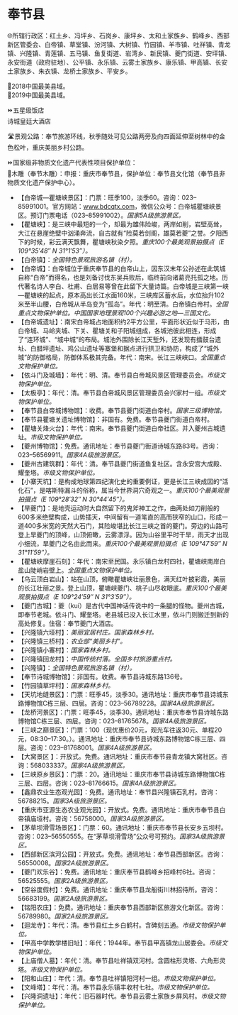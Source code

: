 # 奉节县  
🌐所辖行政区：红土乡、冯坪乡、石岗乡、康坪乡、太和土家族乡、鹤峰乡、西部新区管委会、白帝镇、草堂镇、汾河镇、大树镇、竹园镇、羊市镇、吐祥镇、青龙镇、兴隆镇、青莲镇、五马镇、鱼复街道、岩湾乡、新民镇、夔门街道、安坪镇、永安街道（政府驻地）、公平镇、永乐镇、云雾土家族乡、康乐镇、甲高镇、长安土家族乡、朱衣镇、龙桥土家族乡、平安乡。  

🏅2018中国最美县域。  
🏅2019中国最美县域。  

⏩五星级饭店  
诗城皇廷大酒店  

🛣️景观公路：奉节旅游环线，秋季随处可见公路两旁及向四面延伸至树林中的金色松叶，重庆美丽乡村公路。  

⏩国家级非物质文化遗产代表性项目保护单位：  
🔸木雕（奉节木雕）：申报：重庆市奉节县，保护单位：奉节县文化馆（奉节县非物质文化遗产保护中心）。  

* 【白帝城—瞿塘峡景区】：门票：旺季100，淡季60。咨询：023–85991001。官方网站：<a href="http://www.bdcqtx.com" target="_blank">www.bdcqtx.com</a>，微信公众号：白帝城瞿塘峡景区。预订门票电话（023–85991002）。*国家5A级旅游景区。*  
* 【瞿塘峡】：是三峡中最短的一个，却最为雄伟险峻，两岸如削，岩壁高耸，大江在悬崖绝壁中汹涌奔流，自古就有“险莫若剑阁，雄莫若夔”之誉。夕阳西下的时候，彩云满天飘舞，瞿塘峡秋染夕照。*重庆100个最美观景拍摄点（E 109°35′48″ N 31°1′53″）。*  
* 【白帝镇】：*全国特色景观旅游名镇（村）。*  
* 【白帝城】：白帝城位于重庆奉节县的白帝山上，因东汉末年公孙述在此筑城自称“白帝”而得名，也是刘备讨伐东吴兵败后，临终前向诸葛亮托孤之地。历代著名诗人李白、杜甫、白居易等曾在此留下大量诗篇。白帝城是三峡第一峡—瞿塘峡的起点，原本高出长江水面160米，三峡库区蓄水后，水位抬升102米至半山腰，白帝城从半岛变为“孤岛”。年代：明至清。白帝镇白帝村。*全国重点文物保护单位。中国国家地理景观100个兴趣必游之地—三国文化。*  
* 【白帝城遗址】：南宋白帝城占地面积约2平方公里，平面形状近似于马形，由白帝城、马岭夹城、下关、瞿塘关和子阳城组成，各城池彼此相连，形成了“连环城”、“城中城”的布局。城池外围除长江天堑外，还发现有擂鼓台遗址、白腊坪遗址、鸡公山遗址等寨堡和据点进行拱卫和协防，构成了“城外城”的防御格局，防御体系极其完备。年代：南宋。长江三峡峡口。*全国重点文物保护单位。*  
* 【依斗门及城墙】：年代：明、清。奉节县白帝城风景区管理委员会。*市级文物保护单位。*  
* 【太极亭】：年代：清。奉节县白帝城风景区管理委员会兴家村一组。*市级文物保护单位。*  
* 【奉节县白帝城博物馆】：收费。奉节县夔门街道白帝村。*国家三级博物馆。*  
* 【奉节县瞿塘关遗址博物馆】：非国有。免费。奉节县夔门街道白帝村。  
* 【瞿塘关烽火台】：年代：南宋。奉节县夔门街道白帝社区。并入夔州古城遗址。*市级文物保护单位。*  
* 【夔州博物馆】：免费。通讯地址：奉节县夔门街道诗城东路83号。咨询：023–56569911。*国家4A级旅游景区。*  
* 【夔州古建筑群】：年代：清。奉节县夔门街道鱼复社区。含永安宫大成殿、耀奎塔。*市级文物保护单位。*  
* 【小寨天坑】：是构成地球第四纪演化史的重要例证，更是长江三峡成因的“活化石”，是喀斯特漏斗的俗称，属当今世界洞穴奇观之一。*重庆100个最美观景拍摄点（E 109°28′32″ N 30°44′45″）。*  
* 【旱夔门】：是地壳运动时大自然留下的鬼斧神工之作，由两处如刀削般的600多米绝壁构成，山势插天，中间留有一道笔直的高而狭窄的山口，形成一道400多米宽的天然大石门，其险峻堪比长江三峡之首的夔门。旁边的山路可登上旱夔门的顶峰，山顶俯瞰，云雾漂浮。因为山谷里平时干旱，雨天才出现小细流，旱夔门之名由此而来。*重庆100个最美观景拍摄点（E 109°47′59″ N 31°11′59″）。*  
* 【瞿塘峡摩崖石刻】：年代：南宋至民国。永乐镇白龙村四社，瞿塘峡南岸白盐山陡峭岩壁上。*全国重点文物保护单位。*  
* 【乌云顶白岩山】：站在山顶，俯瞰瞿塘峡壮丽景色，满天红叶披彩霞，美丽的长江壮丽之景。登上山顶，瞿塘峡夔门、桃子山尽收眼底。*重庆100个最美观景拍摄点（E 109°24′59″ N 31°3′59″）。*  
* 【夔门古城】：夔（kuí）是古代中国神话传说中的一条腿的怪物。夔州古城，即奉节老城。依斗门、耀奎塔。老县城已没入长江水里，依斗门则搬迁到新的高处修复。住宿：奉节夔门大酒店。  
* 【兴隆镇六垭村】：*美丽宜居村庄。国家森林乡村。*  
* 【兴隆镇三桥村】：*农业部“美丽乡村”。*  
* 【兴隆镇小寨村】：*国家森林乡村。*  
* 【兴隆镇回龙村】：*中国传统村落。全国乡村旅游重点村。*  
* 【兴隆镇】：*全国特色景观旅游名镇（村）。*  
* 【奉节诗城博物馆】：非国有。收费。奉节县诗城东路136号。  
* 【竹园镇草坪村】：*国家森林乡村。*  
* 【天坑地缝景区】：门票：旺季45，淡季30。通讯地址：重庆市奉节县诗城东路博物馆C栋三层、四层。咨询：023–56789228。*国家4A级旅游景区。*  
* 【龙桥河景区】：门票：旺季45，淡季30。通讯地址：重庆市奉节县诗城东路博物馆C栋三层、四层。咨询：023–81765678。*国家4A级旅游景区。*  
* 【三峡之巅景区】：门票：100（现优惠价20元，观光车往返30元、单程20元，08:30–17:30。）。通讯地址：重庆市奉节县诗城东路博物馆C栋三层、四层。咨询：023–81768001。*国家4A级旅游景区。*  
* 【大窝景区 】：开放式。免费。通讯地址：重庆市奉节县青龙镇大窝社区。咨询：568033337。*国家4A级旅游景区。*  
* 【三峡原乡景区】：门票：20。通讯地址：重庆市奉节县诗城东路博物馆C栋三层、四层。咨询：023–81766615。*国家4A级旅游景区。*  
* 【鑫鼎农业生态观光园】：免费。通讯地址：奉节县兴隆镇石乳村。咨询：56788215。*国家3A级旅游景区。*  
* 【重庆市亚源生态农业观光园】：开放式。免费。通讯地址：重庆市奉节县白帝镇庙垭村。咨询：56758000。*国家3A级旅游景区。*  
* 【茅草坝滑雪场景区】：门票：60。通讯地址：重庆市奉节县长安乡五坝村。咨询：023–56550555。在“茅草坝滑雪场”公众号可预约。*国家3A级旅游景区。*  
* 【西部新区滨河公园】：开放式。免费。通讯地址：奉节县西部新区。咨询：56550008。*国家2A级旅游景区。*  
* 【夔门欢乐谷】：免费。通讯地址：重庆奉节县鹤峰乡招峰村6社。咨询：56525555。*国家2A级旅游景区。*  
* 【空谷度假村】：免费。通讯地址：重庆奉节县龙船街川林招待所。咨询：56683199。*国家2A级旅游景区。*  
* 【铭阳农庄】：免费。通讯地址：重庆奉节县西部新区旅游文化新区。咨询：56789980。*国家2A级旅游景区。*  
* 【迴龙寺】：年代：清。奉节县红土乡白鹤村。含碑刻五通。*市级文物保护单位。*  
* 【甲高中学教学楼旧址】：年代：1944年。奉节县甲高镇龙山居委会。*市级文物保护单位。*  
* 【上庙僧人墓】：年代：清。奉节县吐祥镇双河村。含圆柱形灵塔、六角形灵塔。*市级文物保护单位。*  
* 【阳和山庄】：年代：清。奉节县吐祥镇阳河村一组。*市级文物保护单位。*  
* 【文峰塔】：年代：清。奉节县永乐镇丰收村七社。*市级文物保护单位。*  
* 【兴隆洞遗址】：年代：旧石器时代。奉节县云雾土家族乡屏风村。*市级文物保护单位。*  
<!-- Last processed: 2025-07-22 03:44:30 -->
